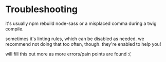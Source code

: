 # Troubleshooting

it's usually npm rebuild node-sass or a misplaced comma during a twig compile.

sometimes it's linting rules, which can be disabled as needed. we recommend not doing that too often, though. they're enabled to help you!

will fill this out more as more errors/pain points are found :\(

